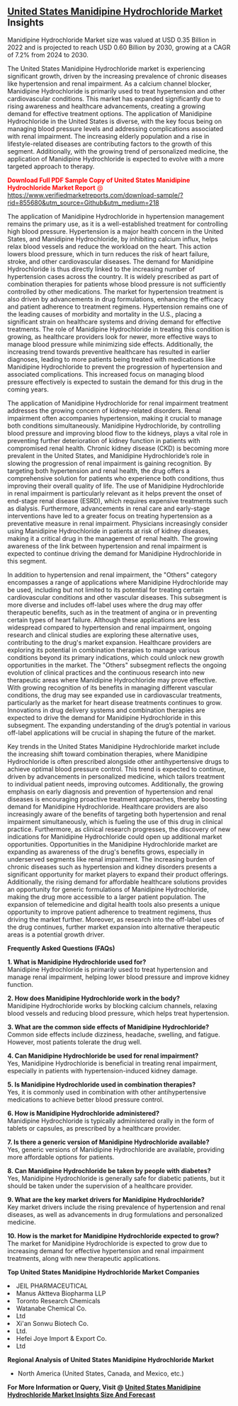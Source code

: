 <h2><a href="https://www.verifiedmarketreports.com/download-sample/?rid=855680&amp;utm_source=Github&amp;utm_medium=218" target="_blank">United States Manidipine Hydrochloride Market</a> Insights</h2><p>Manidipine Hydrochloride Market size was valued at USD 0.35 Billion in 2022 and is projected to reach USD 0.60 Billion by 2030, growing at a CAGR of 7.2% from 2024 to 2030.</p><p><p>The United States Manidipine Hydrochloride market is experiencing significant growth, driven by the increasing prevalence of chronic diseases like hypertension and renal impairment. As a calcium channel blocker, Manidipine Hydrochloride is primarily used to treat hypertension and other cardiovascular conditions. This market has expanded significantly due to rising awareness and healthcare advancements, creating a growing demand for effective treatment options. The application of Manidipine Hydrochloride in the United States is diverse, with the key focus being on managing blood pressure levels and addressing complications associated with renal impairment. The increasing elderly population and a rise in lifestyle-related diseases are contributing factors to the growth of this segment. Additionally, with the growing trend of personalized medicine, the application of Manidipine Hydrochloride is expected to evolve with a more targeted approach to therapy. <p><span class=""><span style="color: #ff0000;"><strong>Download Full PDF Sample Copy of United States Manidipine Hydrochloride Market Report</strong> @ </span><a href="https://www.verifiedmarketreports.com/download-sample/?rid=855680&amp;utm_source=Github&amp;utm_medium=218" target="_blank">https://www.verifiedmarketreports.com/download-sample/?rid=855680&amp;utm_source=Github&amp;utm_medium=218</a></span></p></p> <p>The application of Manidipine Hydrochloride in hypertension management remains the primary use, as it is a well-established treatment for controlling high blood pressure. Hypertension is a major health concern in the United States, and Manidipine Hydrochloride, by inhibiting calcium influx, helps relax blood vessels and reduce the workload on the heart. This action lowers blood pressure, which in turn reduces the risk of heart failure, stroke, and other cardiovascular diseases. The demand for Manidipine Hydrochloride is thus directly linked to the increasing number of hypertension cases across the country. It is widely prescribed as part of combination therapies for patients whose blood pressure is not sufficiently controlled by other medications. The market for hypertension treatment is also driven by advancements in drug formulations, enhancing the efficacy and patient adherence to treatment regimens. Hypertension remains one of the leading causes of morbidity and mortality in the U.S., placing a significant strain on healthcare systems and driving demand for effective treatments. The role of Manidipine Hydrochloride in treating this condition is growing, as healthcare providers look for newer, more effective ways to manage blood pressure while minimizing side effects. Additionally, the increasing trend towards preventive healthcare has resulted in earlier diagnoses, leading to more patients being treated with medications like Manidipine Hydrochloride to prevent the progression of hypertension and associated complications. This increased focus on managing blood pressure effectively is expected to sustain the demand for this drug in the coming years. <p>The application of Manidipine Hydrochloride for renal impairment treatment addresses the growing concern of kidney-related disorders. Renal impairment often accompanies hypertension, making it crucial to manage both conditions simultaneously. Manidipine Hydrochloride, by controlling blood pressure and improving blood flow to the kidneys, plays a vital role in preventing further deterioration of kidney function in patients with compromised renal health. Chronic kidney disease (CKD) is becoming more prevalent in the United States, and Manidipine Hydrochloride’s role in slowing the progression of renal impairment is gaining recognition. By targeting both hypertension and renal health, the drug offers a comprehensive solution for patients who experience both conditions, thus improving their overall quality of life. The use of Manidipine Hydrochloride in renal impairment is particularly relevant as it helps prevent the onset of end-stage renal disease (ESRD), which requires expensive treatments such as dialysis. Furthermore, advancements in renal care and early-stage interventions have led to a greater focus on treating hypertension as a preventative measure in renal impairment. Physicians increasingly consider using Manidipine Hydrochloride in patients at risk of kidney diseases, making it a critical drug in the management of renal health. The growing awareness of the link between hypertension and renal impairment is expected to continue driving the demand for Manidipine Hydrochloride in this segment. <p>In addition to hypertension and renal impairment, the "Others" category encompasses a range of applications where Manidipine Hydrochloride may be used, including but not limited to its potential for treating certain cardiovascular conditions and other vascular diseases. This subsegment is more diverse and includes off-label uses where the drug may offer therapeutic benefits, such as in the treatment of angina or in preventing certain types of heart failure. Although these applications are less widespread compared to hypertension and renal impairment, ongoing research and clinical studies are exploring these alternative uses, contributing to the drug's market expansion. Healthcare providers are exploring its potential in combination therapies to manage various conditions beyond its primary indications, which could unlock new growth opportunities in the market. The "Others" subsegment reflects the ongoing evolution of clinical practices and the continuous research into new therapeutic areas where Manidipine Hydrochloride may prove effective. With growing recognition of its benefits in managing different vascular conditions, the drug may see expanded use in cardiovascular treatments, particularly as the market for heart disease treatments continues to grow. Innovations in drug delivery systems and combination therapies are expected to drive the demand for Manidipine Hydrochloride in this subsegment. The expanding understanding of the drug’s potential in various off-label applications will be crucial in shaping the future of the market. <p>Key trends in the United States Manidipine Hydrochloride market include the increasing shift toward combination therapies, where Manidipine Hydrochloride is often prescribed alongside other antihypertensive drugs to achieve optimal blood pressure control. This trend is expected to continue, driven by advancements in personalized medicine, which tailors treatment to individual patient needs, improving outcomes. Additionally, the growing emphasis on early diagnosis and prevention of hypertension and renal diseases is encouraging proactive treatment approaches, thereby boosting demand for Manidipine Hydrochloride. Healthcare providers are also increasingly aware of the benefits of targeting both hypertension and renal impairment simultaneously, which is fueling the use of this drug in clinical practice. Furthermore, as clinical research progresses, the discovery of new indications for Manidipine Hydrochloride could open up additional market opportunities. Opportunities in the Manidipine Hydrochloride market are expanding as awareness of the drug's benefits grows, especially in underserved segments like renal impairment. The increasing burden of chronic diseases such as hypertension and kidney disorders presents a significant opportunity for market players to expand their product offerings. Additionally, the rising demand for affordable healthcare solutions provides an opportunity for generic formulations of Manidipine Hydrochloride, making the drug more accessible to a larger patient population. The expansion of telemedicine and digital health tools also presents a unique opportunity to improve patient adherence to treatment regimens, thus driving the market further. Moreover, as research into the off-label uses of the drug continues, further market expansion into alternative therapeutic areas is a potential growth driver. <p><strong>Frequently Asked Questions (FAQs)</strong></p> <p><strong>1. What is Manidipine Hydrochloride used for?</strong><br>Manidipine Hydrochloride is primarily used to treat hypertension and manage renal impairment, helping lower blood pressure and improve kidney function.</p> <p><strong>2. How does Manidipine Hydrochloride work in the body?</strong><br>Manidipine Hydrochloride works by blocking calcium channels, relaxing blood vessels and reducing blood pressure, which helps treat hypertension.</p> <p><strong>3. What are the common side effects of Manidipine Hydrochloride?</strong><br>Common side effects include dizziness, headache, swelling, and fatigue. However, most patients tolerate the drug well.</p> <p><strong>4. Can Manidipine Hydrochloride be used for renal impairment?</strong><br>Yes, Manidipine Hydrochloride is beneficial in treating renal impairment, especially in patients with hypertension-induced kidney damage.</p> <p><strong>5. Is Manidipine Hydrochloride used in combination therapies?</strong><br>Yes, it is commonly used in combination with other antihypertensive medications to achieve better blood pressure control.</p> <p><strong>6. How is Manidipine Hydrochloride administered?</strong><br>Manidipine Hydrochloride is typically administered orally in the form of tablets or capsules, as prescribed by a healthcare provider.</p> <p><strong>7. Is there a generic version of Manidipine Hydrochloride available?</strong><br>Yes, generic versions of Manidipine Hydrochloride are available, providing more affordable options for patients.</p> <p><strong>8. Can Manidipine Hydrochloride be taken by people with diabetes?</strong><br>Yes, Manidipine Hydrochloride is generally safe for diabetic patients, but it should be taken under the supervision of a healthcare provider.</p> <p><strong>9. What are the key market drivers for Manidipine Hydrochloride?</strong><br>Key market drivers include the rising prevalence of hypertension and renal diseases, as well as advancements in drug formulations and personalized medicine.</p> <p><strong>10. How is the market for Manidipine Hydrochloride expected to grow?</strong><br>The market for Manidipine Hydrochloride is expected to grow due to increasing demand for effective hypertension and renal impairment treatments, along with new therapeutic applications.</p></p><p><strong>Top United States Manidipine Hydrochloride Market Companies</strong></p><div data-test-id=""><p><li>JEIL PHARMACEUTICAL</li><li> Manus Aktteva Biopharma LLP</li><li> Toronto Research Chemicals</li><li> Watanabe Chemical Co.</li><li> Ltd</li><li> Xi'an Sonwu Biotech Co.</li><li> Ltd.</li><li> Hefei Joye Import & Export Co.</li><li> Ltd</li></p><div><strong>Regional Analysis of&nbsp;United States Manidipine Hydrochloride Market</strong></div><ul><li dir="ltr"><p dir="ltr">North America&nbsp;(United States, Canada, and Mexico, etc.)</p></li></ul><p><strong>For More Information or Query, Visit @&nbsp;</strong><strong><a href="https://www.verifiedmarketreports.com/product/manidipine-hydrochloride-market/?utm_source=Github&amp;utm_medium=218" target="_blank">United States Manidipine Hydrochloride Market Insights Size And Forecast</a></strong></p></div>
